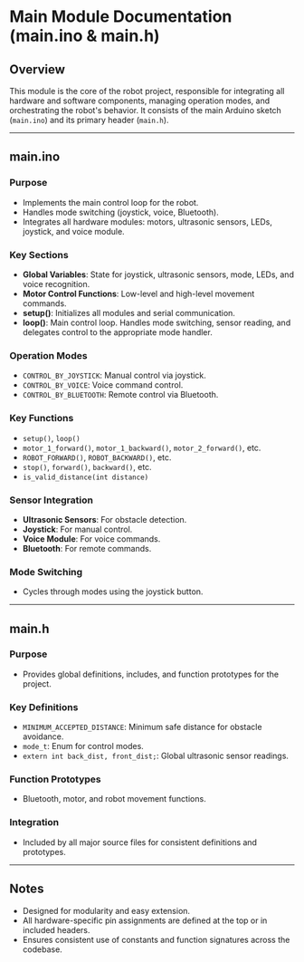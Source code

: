 # Main Module Documentation (main.ino & main.h)

## Overview
This module is the core of the robot project, responsible for integrating all hardware and software components, managing operation modes, and orchestrating the robot's behavior. It consists of the main Arduino sketch (`main.ino`) and its primary header (`main.h`).

---

## main.ino
### Purpose
- Implements the main control loop for the robot.
- Handles mode switching (joystick, voice, Bluetooth).
- Integrates all hardware modules: motors, ultrasonic sensors, LEDs, joystick, and voice module.

### Key Sections
- **Global Variables**: State for joystick, ultrasonic sensors, mode, LEDs, and voice recognition.
- **Motor Control Functions**: Low-level and high-level movement commands.
- **setup()**: Initializes all modules and serial communication.
- **loop()**: Main control loop. Handles mode switching, sensor reading, and delegates control to the appropriate mode handler.

### Operation Modes
- `CONTROL_BY_JOYSTICK`: Manual control via joystick.
- `CONTROL_BY_VOICE`: Voice command control.
- `CONTROL_BY_BLUETOOTH`: Remote control via Bluetooth.

### Key Functions
- `setup()`, `loop()`
- `motor_1_forward()`, `motor_1_backward()`, `motor_2_forward()`, etc.
- `ROBOT_FORWARD()`, `ROBOT_BACKWARD()`, etc.
- `stop()`, `forward()`, `backward()`, etc.
- `is_valid_distance(int distance)`

### Sensor Integration
- **Ultrasonic Sensors**: For obstacle detection.
- **Joystick**: For manual control.
- **Voice Module**: For voice commands.
- **Bluetooth**: For remote commands.

### Mode Switching
- Cycles through modes using the joystick button.

---

## main.h
### Purpose
- Provides global definitions, includes, and function prototypes for the project.

### Key Definitions
- `MINIMUM_ACCEPTED_DISTANCE`: Minimum safe distance for obstacle avoidance.
- `mode_t`: Enum for control modes.
- `extern int back_dist, front_dist;`: Global ultrasonic sensor readings.

### Function Prototypes
- Bluetooth, motor, and robot movement functions.

### Integration
- Included by all major source files for consistent definitions and prototypes.

---

## Notes
- Designed for modularity and easy extension.
- All hardware-specific pin assignments are defined at the top or in included headers.
- Ensures consistent use of constants and function signatures across the codebase. 